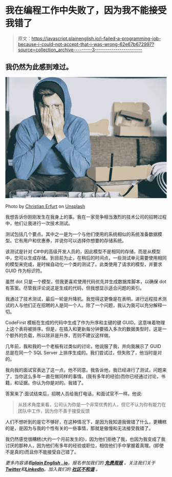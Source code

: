 # 我在编程工作中失败了，因为我不能接受我错了

> 原文：<https://javascript.plainenglish.io/i-failed-a-programming-job-because-i-could-not-accept-that-i-was-wrong-62e67b672997?source=collection_archive---------3----------------------->

## 我仍然为此感到难过。

![](img/9e3083df70809ffcd569e89f5cd47c72.png)

Photo by [Christian Erfurt](https://unsplash.com/@christnerfurt?utm_source=medium&utm_medium=referral) on [Unsplash](https://unsplash.com?utm_source=medium&utm_medium=referral)

我想告诉你刚刚发生在我身上的事。我在一家竞争相当激烈的技术公司的招聘过程中，他们让我进行一次技术测试。

测试包括几个要点。其中之一是为一个与他们使用的系统相似的系统准备数据模型。它有用户和优惠券，并说你可以选择你想要的存储系统。

该测试是针对 C#中的高级开发人员的，因此模型不是相同的存储，而是从模型中，您可以生成存储。到目前为止，在稍后的时间点，一些测试单元需要使用相同的模型来完成，是时候自动化一个类的测试了。此类使用了请求的模型，并要求 GUID 作为标识符。

虽然 dot 只是一个模型，但我更喜欢使用代码优先并生成数据库脚本，以确保 dot 有答案。尽管我评论说这是生成的代码，但我想显示适合问题的索引。

我通过了技术测试，最后一轮是升降机。我觉得这更像是在表明，进行远程技术测试的人与他们正在招聘的人是同一个人。除了一个问题，我认为我可以充分解释一切。

CodeFirst 模板在生成的代码中生成了作为升序和主键的键 GUID。这意味着物理上这个表将被排序。但是，在插入和更新每分钟要插入多次的数据类型时，这是一个额外的负载，所以除非是升序，否则不建议这样做。

几年前，我和我的一个老板有过类似的讨论，他说服了我，并向我展示了 GUID 总是在同一个 SQL Server 上排序生成的。我们尝试过，但失败了，他当时是对的。

我向我的面试官表达了这一点，他不同意。我告诉他，我已经进行了测试，问题来了，当你这么多年一直在做同样的事情。(我有多年的经验)而你已经通过讨论，书籍，和证据。你认为你是对的。我错了。

答案来了:面试结束后，招聘人员给我打电话，和面试官不一样。他说:

> 从技术角度来看，公司认为你是一个非常优秀的人，但它不认为你有能力在团队中工作，因为你不善于接受反馈

人们不想听到的是它不够好，在这种情况下，是因为我知道我做错了什么，更糟糕的是，是因为与我的个性有关的一些事情，那就是傲慢和无法接受我错了。

我仍然感觉很糟糕(大约一个月前发生的)，因为他们拒绝了我，也因为我变成了我讨厌的那种人，因为他们有多年的经验或职位，相信他们手中掌握着真理。(即使不是真的)而且你不能接受自己错了。

*更多内容请看*[***plain English . io***](https://plainenglish.io/)*。报名参加我们的* [***免费周报***](http://newsletter.plainenglish.io/) *。关注我们关于*[***Twitter***](https://twitter.com/inPlainEngHQ)*和*[***LinkedIn***](https://www.linkedin.com/company/inplainenglish/)*。加入我们的* [***社区不和谐***](https://discord.gg/GtDtUAvyhW) *。*